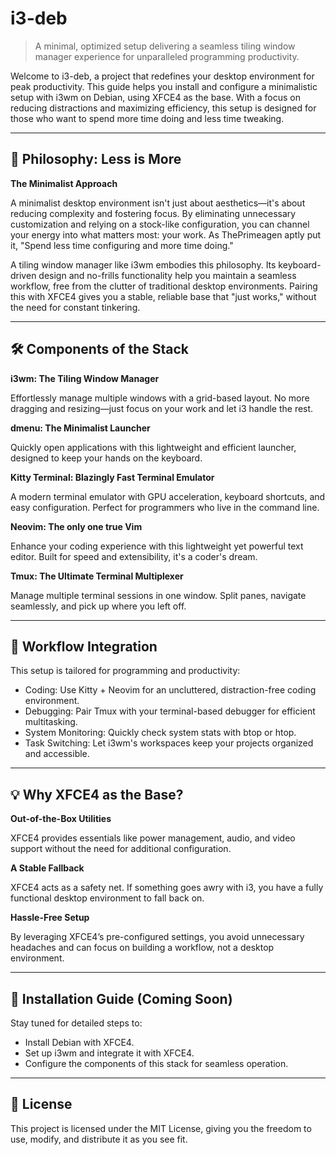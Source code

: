 # i3-deb
> A minimal, optimized setup delivering a seamless tiling window manager experience for unparalleled programming productivity.

Welcome to i3-deb, a project that redefines your desktop environment for peak productivity. This guide helps you install and configure a minimalistic setup with i3wm on Debian, using XFCE4 as the base. With a focus on reducing distractions and maximizing efficiency, this setup is designed for those who want to spend more time doing and less time tweaking.

---

## 📖 Philosophy: Less is More

**The Minimalist Approach**

A minimalist desktop environment isn't just about aesthetics—it's about reducing complexity and fostering focus. By eliminating unnecessary customization and relying on a stock-like configuration, you can channel your energy into what matters most: your work. As ThePrimeagen aptly put it, "Spend less time configuring and more time doing."

A tiling window manager like i3wm embodies this philosophy. Its keyboard-driven design and no-frills functionality help you maintain a seamless workflow, free from the clutter of traditional desktop environments. Pairing this with XFCE4 gives you a stable, reliable base that "just works," without the need for constant tinkering.

---

## 🛠️ Components of the Stack

**i3wm: The Tiling Window Manager**

Effortlessly manage multiple windows with a grid-based layout. No more dragging and resizing—just focus on your work and let i3 handle the rest.

**dmenu: The Minimalist Launcher**

Quickly open applications with this lightweight and efficient launcher, designed to keep your hands on the keyboard.

**Kitty Terminal: Blazingly Fast Terminal Emulator**

A modern terminal emulator with GPU acceleration, keyboard shortcuts, and easy configuration. Perfect for programmers who live in the command line.

**Neovim: The only one true Vim**

Enhance your coding experience with this lightweight yet powerful text editor. Built for speed and extensibility, it's a coder's dream.

**Tmux: The Ultimate Terminal Multiplexer**

Manage multiple terminal sessions in one window. Split panes, navigate seamlessly, and pick up where you left off.

---

## 🔄 Workflow Integration

This setup is tailored for programming and productivity:

- Coding: Use Kitty + Neovim for an uncluttered, distraction-free coding environment.
- Debugging: Pair Tmux with your terminal-based debugger for efficient multitasking.
- System Monitoring: Quickly check system stats with btop or htop.
- Task Switching: Let i3wm's workspaces keep your projects organized and accessible.

---

## 💡 Why XFCE4 as the Base?

**Out-of-the-Box Utilities**

XFCE4 provides essentials like power management, audio, and video support without the need for additional configuration.

**A Stable Fallback**

XFCE4 acts as a safety net. If something goes awry with i3, you have a fully functional desktop environment to fall back on.

**Hassle-Free Setup**

By leveraging XFCE4’s pre-configured settings, you avoid unnecessary headaches and can focus on building a workflow, not a desktop environment.

---

## 🚀 Installation Guide (Coming Soon)

Stay tuned for detailed steps to:

- Install Debian with XFCE4.
- Set up i3wm and integrate it with XFCE4.
- Configure the components of this stack for seamless operation.

---

## 📜 License

This project is licensed under the MIT License, giving you the freedom to use, modify, and distribute it as you see fit.
